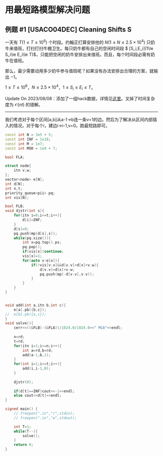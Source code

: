 # 用最短路模型解决问题

## 例题 #1 [USACO04DEC] Cleaning Shifts S

一天有 $T(1\le T\le 10^6)$ 个时段。约翰正打算安排他的 $N(1\le N\le 2.5\times 10^4)$ 只奶牛来值班，打扫打扫牛棚卫生。每只奶牛都有自己的空闲时间段 $ [S_i,E_i](1\le S_i\le E_i\le T)$，只能把空闲的奶牛安排出来值班。而且，每个时间段必需有奶牛在值班。

那么，最少需要动用多少奶牛参与值班呢？如果没有办法安排出合理的方案，就输出 $-1$。

$1\le T\le 10^6$，$N\le 2.5\times 10^4$，$1\le S_i\le E_i\le T$。

$\text{Update On 2023/08/08}$：添加了一组hack数据，详情见[这里](https://www.luogu.com.cn/discuss/613052)。叉掉了时间复杂度为 $\mathcal O(nt)$ 的错解。

---

我们考虑对于每个区间[a,b]从a-1→b连一条v=1的边。然后为了解决从区间内部插入的情况，对于每个i，建边i→i-1,v=0。跑最短路即可。

```C++
const int N = 3e5 + 5;
const int INF = 1e18;
const int M = 1e7;
const int MOD = 1e9 + 7;

bool FLA;

struct node{
	itn v,w;
};
vector<node> e[N];
int d[N];
int n,t;
priority_queue<pii> pq;
int vis[N];

bool FLB;
void djstr(int s){
	for(itn i=0;i<=t;i++){
		d[i]=INF;
	}
	d[s]=0;
	pq.push(mp(d[s],s));
	while(pq.size()){
		int x=pq.top().ps;
		pq.pop();
		if(vis[x])continue;
		vis[x]=1;
		for(auto v:e[x]){
			if(!vis[v.v]&&d[v.v]>d[x]+v.w){
				d[v.v]=d[x]+v.w;
				pq.push(mp(-d[v.v],v.v));
			}
		}
	}
}


void add(int a,itn b,int c){
	e[a].pb({b,c});
//	e[b].pb({a,c});
}
void solve(){
    cerr<<((&FLB)-(&FLA))/1024.0/1024.0<<" Mib"<<endl;
    
	n=rd;
    t=rd;
    for(itn i=1;i<=n;i++){
    	int a=rd,b=rd;
    	add(a-1,b,1);
	}
	for(int i=1;i<=t;i++){
		add(i,i-1,0);
	}
	
	djstr(0);
	
	if(d[t]==INF)cout<<-1<<endl;
	else cout<<d[t]<<endl;
}

signed main() {
    // freopen(".in","r",stdin);
    // freopen(".in","w",stdout);

    int T=1;
    while(T--){
    	solve();
    }
    return 0;
}

```

